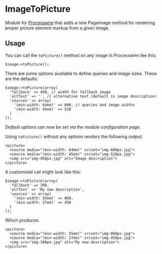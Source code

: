 # ImageToPicture

Module for [Processwire](https://processwire.com) that adds a new Pageimage method for rendering proper picture element markup from a given image.

## Usage

You can call the `toPicture()` method on any image in Processwire like this:

	$image->toPicture();

There are some options available to define queries and image sizes. These are the defaults:

	$image->toPicture(array(
	  'fallback' => 450, // width for fallback image
	  'altText' => '', // alternative text (default is image description)
	  'sources' => array(
	    '(min-width: 64em)' => 600, // queries and image widths
	    '(min-width: 45em)' => 520 
	  )
	));
	
*Default options can now be set via the module configuration page.*

Using `toPicture()` without any options renders the following output:

	<picture>
	  <source media="(min-width: 64em)" srcset="img-600px.jpg">
	  <source media="(min-width: 45em)" srcset="img-520px.jpg">
	  <img src="img-450px.jpg" alt="Image description">
	</picture>

A customised call might look like this:

	$image->toPicture(array(
	  'fallback' => 300,
	  'altText' => 'My new description',
	  'sources' => array(
	    '(min-width: 55em)' => 860,
	    '(min-width: 27em)' => 450 
	  )
	));

Which produces:

	<picture>
	  <source media="(min-width: 55em)" srcset="img-860px.jpg">
	  <source media="(min-width: 27em)" srcset="img-450px.jpg">
	  <img src="img-300px.jpg" alt="My new description">
	</picture>

